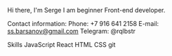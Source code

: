 Hi there, I'm Serge
 I am beginner Front-end developer.

Contact information:
Phone: +7 916 641 2158
E-mail: ss.barsanov@gmail.com
Telegram: @rqlbstr

Skills
 JavaScript  React  HTML  CSS  git
 
